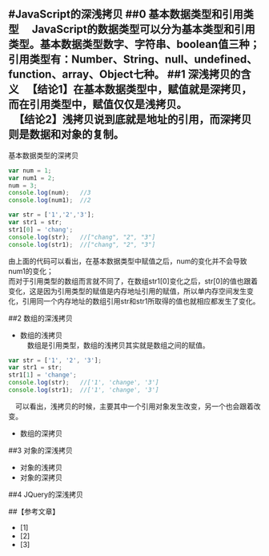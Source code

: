 #JavaScript的深浅拷贝
##0 基本数据类型和引用类型
　JavaScript的数据类型可以分为基本类型和引用类型。基本数据类型数字、字符串、boolean值三种；引用类型有：Number、String、null、undefined、function、array、Object七种。
##1 深浅拷贝的含义
　【结论1】在基本数据类型中，赋值就是深拷贝，而在引用类型中，赋值仅仅是浅拷贝。<br/>
　【结论2】浅拷贝说到底就是地址的引用，而深拷贝则是数据和对象的复制。
　
-------------------
  基本数据类型的深拷贝<br/>
``` JavaScript
var num = 1;
var num1 = 2;
num = 3;
console.log(num);   //3
console.log(num1);  //2

var str = ['1','2','3'];
var str1 = str;
str1[0] = 'chang';
console.log(str);   //["chang", "2", "3"]
console.log(str1);  //["chang", "2", "3"]
```

 由上面的代码可以看出，在基本数据类型中赋值之后，num的变化并不会导致num1的变化；<br/>
而对于引用类型的数组而言就不同了，在数组str1[0]变化之后，str[0]的值也跟着变化，这是因为引用类型的赋值是内存地址引用的赋值，所以单内存空间发生变化，引用同一个内存地址的数组引用str和str1所取得的值也就相应都发生了变化。

##2 数组的深浅拷贝
* 数组的浅拷贝<br/>
　数组是引用类型，数组的浅拷贝其实就是数组之间的赋值。
``` JavaScript
var str = ['1', '2', '3'];
var str1 = str;
str1[1] = 'change';
console.log(str);   //['1', 'change', '3']
console.log(str1);  //['1', 'change', '3']
```
　可以看出，浅拷贝的时候，主要其中一个引用对象发生改变，另一个也会跟着改变。
* 数组的深拷贝<br/>

##3 对象的深浅拷贝
* 对象的浅拷贝
* 对象的深拷贝

##4 JQuery的深浅拷贝

##【参考文章】
* [1]
* [2]
* [3]
